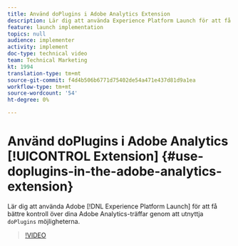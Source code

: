 ```yaml
---
title: Använd doPlugins i Adobe Analytics Extension
description: Lär dig att använda Experience Platform Launch för att få bättre kontroll över dina Adobe Analytics-träffar genom att utnyttja funktionen doPlugins.
feature: launch implementation
topics: null
audience: implementer
activity: implement
doc-type: technical video
team: Technical Marketing
kt: 1994
translation-type: tm+mt
source-git-commit: f4d4b506b6771d75402de54a471e437d81d9a1ea
workflow-type: tm+mt
source-wordcount: '54'
ht-degree: 0%

---
```



# Använd doPlugins i Adobe Analytics [!UICONTROL Extension] {#use-doplugins-in-the-adobe-analytics-extension}

Lär dig att använda Adobe [!DNL Experience Platform Launch] för att få bättre kontroll över dina Adobe Analytics-träffar genom att utnyttja `doPlugins` möjligheterna.

>[!VIDEO](https://video.tv.adobe.com/v/25171?quality=12)
